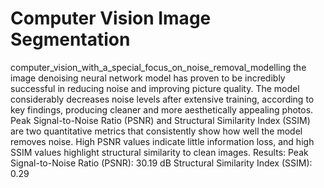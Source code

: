 # Computer Vision Image Segmentation
computer_vision_with_a_special_focus_on_noise_removal_modelling
the image denoising neural network model has proven to be incredibly successful in reducing noise and improving picture quality. The model considerably decreases noise levels after extensive training, according to key findings, producing cleaner and more aesthetically appealing photos. Peak Signal-to-Noise Ratio (PSNR) and Structural Similarity Index (SSIM) are two quantitative metrics that consistently show how well the model removes noise. High PSNR values indicate little information loss, and high SSIM values highlight structural similarity to clean images.
Results:
Peak Signal-to-Noise Ratio (PSNR): 30.19 dB
Structural Similarity Index (SSIM): 0.29
